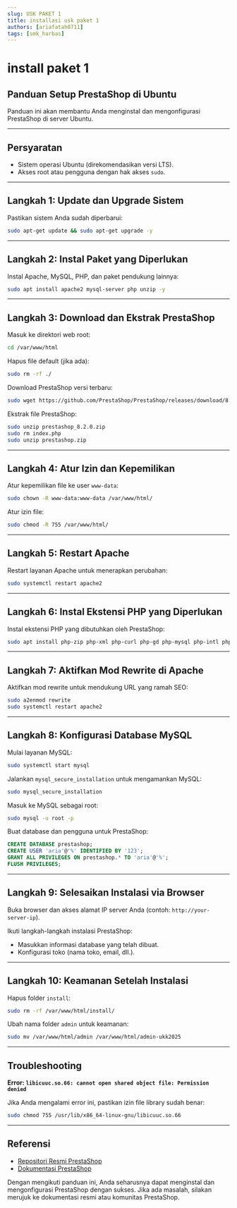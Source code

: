 ```yaml
---
slug: USK PAKET 1
title: installasi usk paket 1
authors: [ariafatah0711]
tags: [smk_harbas]
---
```


# install paket 1

## Panduan Setup PrestaShop di Ubuntu

Panduan ini akan membantu Anda menginstal dan mengonfigurasi PrestaShop di server Ubuntu.

---

## Persyaratan
- Sistem operasi Ubuntu (direkomendasikan versi LTS).
- Akses root atau pengguna dengan hak akses `sudo`.

---

## Langkah 1: Update dan Upgrade Sistem
Pastikan sistem Anda sudah diperbarui:

```bash
sudo apt-get update && sudo apt-get upgrade -y
```

---

## Langkah 2: Instal Paket yang Diperlukan
Instal Apache, MySQL, PHP, dan paket pendukung lainnya:

```bash
sudo apt install apache2 mysql-server php unzip -y
```

---

## Langkah 3: Download dan Ekstrak PrestaShop
Masuk ke direktori web root:

```bash
cd /var/www/html
```

Hapus file default (jika ada):

```bash
sudo rm -rf ./
```

Download PrestaShop versi terbaru:

```bash
sudo wget https://github.com/PrestaShop/PrestaShop/releases/download/8.2.0/prestashop_8.2.0.zip
```

Ekstrak file PrestaShop:

```bash
sudo unzip prestashop_8.2.0.zip
sudo rm index.php
sudo unzip prestashop.zip
```

<!-- truncate -->

---

## Langkah 4: Atur Izin dan Kepemilikan
Atur kepemilikan file ke user `www-data`:

```bash
sudo chown -R www-data:www-data /var/www/html/
```

Atur izin file:

```bash
sudo chmod -R 755 /var/www/html/
```

---

## Langkah 5: Restart Apache
Restart layanan Apache untuk menerapkan perubahan:

```bash
sudo systemctl restart apache2
```

---

## Langkah 6: Instal Ekstensi PHP yang Diperlukan
Instal ekstensi PHP yang dibutuhkan oleh PrestaShop:

```bash
sudo apt install php-zip php-xml php-curl php-gd php-mysql php-intl php-mbstring -y
```

---

## Langkah 7: Aktifkan Mod Rewrite di Apache
Aktifkan mod rewrite untuk mendukung URL yang ramah SEO:

```bash
sudo a2enmod rewrite
sudo systemctl restart apache2
```

---

## Langkah 8: Konfigurasi Database MySQL
Mulai layanan MySQL:

```bash
sudo systemctl start mysql
```

Jalankan `mysql_secure_installation` untuk mengamankan MySQL:

```bash
sudo mysql_secure_installation
```

Masuk ke MySQL sebagai root:

```bash
sudo mysql -u root -p
```

Buat database dan pengguna untuk PrestaShop:

```sql
CREATE DATABASE prestashop;
CREATE USER 'aria'@'%' IDENTIFIED BY '123';
GRANT ALL PRIVILEGES ON prestashop.* TO 'aria'@'%';
FLUSH PRIVILEGES;
```

---

## Langkah 9: Selesaikan Instalasi via Browser
Buka browser dan akses alamat IP server Anda (contoh: `http://your-server-ip`).

Ikuti langkah-langkah instalasi PrestaShop:
- Masukkan informasi database yang telah dibuat.
- Konfigurasi toko (nama toko, email, dll.).

---

## Langkah 10: Keamanan Setelah Instalasi
Hapus folder `install`:

```bash
sudo rm -rf /var/www/html/install/
```

Ubah nama folder `admin` untuk keamanan:

```bash
sudo mv /var/www/html/admin /var/www/html/admin-ukk2025
```

---

## Troubleshooting

**Error: `libicuuc.so.66: cannot open shared object file: Permission denied`**

Jika Anda mengalami error ini, pastikan izin file library sudah benar:

```bash
sudo chmod 755 /usr/lib/x86_64-linux-gnu/libicuuc.so.66
```

---

## Referensi
- [Repositori Resmi PrestaShop](https://github.com/PrestaShop/PrestaShop)
- [Dokumentasi PrestaShop](https://devdocs.prestashop.com/)

Dengan mengikuti panduan ini, Anda seharusnya dapat menginstal dan mengonfigurasi PrestaShop dengan sukses. Jika ada masalah, silakan merujuk ke dokumentasi resmi atau komunitas PrestaShop.
